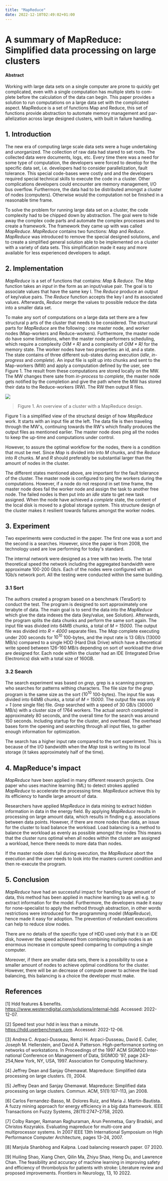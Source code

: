 ```yaml
---
title: "MapReduce"
date: 2022-12-10T02:49:02+01:00
---
```

# A summary of MapReduce: Simplified data processing on large clusters

#### Abstract
Working with large data sets on a single computer are prone to quickly
get complicated, even with a single computation has multiple stets to com-
plete before the calculation of the data can begin. This paper provides
a solution to run computations on a large data set with the complicated
aspect. MapReduce is a set of functions Map and Reduce, this set of
functions provide abstraction to automate memory management and par-
allelization across large designed clusters, with built in failure handling.

## 1. Introduction
The new era of computing large scale data sets were a huge undertaking and unorganized. The collection of raw 
data had stared to set roots. The collected data were documents, logs, etc. Every time there was a need for some 
type of computation, the developers were forced to develop for the specific data set, i.e. developers had to consider
parallelization, fault tolerance. This special code-bases were costly and and the developers required special technical 
skills to execute the code in a cluster. Other complications developers could encounter are memory management, I/O bus 
overflow. Furthermore, the data had to be distributed amongst a cluster of nodes (computers). Otherwise would the 
computation not be finished in a reasonable time frame. 

To solve the problem for running large data set on a cluster, the code complexity had to be chipped down by abstraction. 
The goal were to hide away the complex code parts and automate the complex processes and to create a framework. 
The framework they came up with was called *MapReduce*. *MapReduce* contains two functions: *Map* and *Reduce*. 
*MapReduce* was introduced to remove the special designed solutions, and to create a simplified general solution able 
to be implemented on a cluster with a variety of data sets. This simplification made it easy and more available for less 
experienced developers to adapt. 

## 2. Implementation
*MapReduce* is a set of functions that contains: *Map* & *Reduce*. The *Map* function takes an *input* in the 
form as an input/value pair. The goal is to associate values that have the same key I. The *Reduce* produce an *output*
 of key/value pairs. The *Reduce* function accepts the key I and its associated values. Afterwards, *Reduce* merge 
 the values to possible reduce the data into a smaller data set.

To make any sort of computations on a large data set there are a few structural p
arts of the cluster that needs to be considered. The structural parts for *MapReduce*
are the following : one master node, and worker nodes (Map-workers and Reduce-workers). Furthermore, 
the master node do have some limitations, when the master node performers scheduling, which require a 
complexity *O(M + R)* and a complexity of *O(M * R)* for the memory state. The worker nodes have 
two properties: an id, and a state. The state contains of three different sub-states during execution (*idle*, 
*in-progress* and *complete*). An input file is split up into chunks and sent to the Map-workers (MW) and 
apply a computation defined by the user, see Figure 1. The result from these computations are stored locally on 
the MW. The MW changes there sate from *in-process* to *complete*, the master node gets notified by the 
completion and give the path where the MW has stored their data to the Reduce-workers (RW). The RW then output R files.

![](/posts/images/MapReduce/workflow.png)
> Figure 1. An overview of a cluster with a MapReduce design.

Figure 1 is a simplified view of the structural design of how *MapReduce* work. It starts with an input file at the left. The data file is then traveling through the MW's, continuing towards the RW's which finally produces the output files as mentioned earlier. The master node does ping all the nodes to keep the up-time and computations under control.

However, to assure the optimal workflow for the nodes, there is a condition that must be met. Since *Map* is divided into into *M* chunks, and the *Reduce* into *R* chunks. *M* and *R* should preferably be substantial larger than the amount of nodes in the cluster.

The different states mentioned above, are important for the fault tolerance of the cluster. The master node is configured to ping the workers during the computations. However, if a node do not respond in set time frame, the master node does fail the worker node and assign the task to another free node. The failed nodes is then put into an *idle* state to get new task assigned. When the node have achieved a *complete* state, the content of the local disk is moved to a global storage system. This structure design of the cluster makes it resilient towards failures amongst the worker nodes.  

## 3. Experiment
Two experiments were conducted in the paper. The first one was a sort and the second is a searches. However, since the paper is from 2008, the technology used are low performing for today's standard.

The internal network were designed as a tree with two levels. The total theoretical speed the network including the aggregated bandwidth were approximate 100-200 Gb/s. Each of the nodes were configured with an 1Gb/s network port. All the testing were conducted within the same building.

### 3.1 Sort
The authors created a program based on a benchmark (TeraSort) to conduct the test. The program is designed to sort approximately one terabyte of data. The main goal is to send the data into the *MapReduce* which give the data indexes the data (key/value, see Solution). Afterwards, the program splits the data chunks and perform the same sort again. The input file was divided into 64MB chunks, a total of *M = 15000*. The output file was divided into *R = 4000* separate files. The *Map* complete executing under 200 seconds for $10^{10}$ 100-bytes, and the input rate is 13 GB/s (13000 MB/s) compared to a single HDD (Hard Disk Drive) which have a theoretical write speed between 126-160 MB/s depending on sort of workload the drive are designed for. Each node within the cluster had an IDE (Integrated Drive Electronics) disk with a total size of 160GB.

### 3.2 Search
The search experiment was based on *grep*, grep is a scanning program, who searches for patterns withing characters.
The file size for the *grep* program is the same size as the sort ($10^{10}$ 100-bytes). The input file was divided into 64MB chunks, a total of *M = 15000*. The output file was only *R = 1* (one single file) file. *Grep* searched with a speed of 30 GB/s (30000 MB/s) with a cluster size of 1764 workers. The actual *search* completed in approximately 80 seconds, and the overall time for the search was around 150 seconds. Including startup for the cluster, and overhead. The overhead bases form the opening and searching through all input files, to gather enough information for optimization.

The search has a higher input rate compared to the sort experiment. This is because of the I/O bandwidth when the *Map task* is writing to its local storage (it takes approximately half of the time).

## 4. MapReduce's impact
*MapReduce* have been applied in many different research projects. One paper who uses machine learning (ML) to detect strokes applied *MapReduce* to accelerate the processing time. *MapReduce* achieve this by its efficiency to handle large amount of data.  

Researchers have applied *MapReduce* in data mining to extract hidden information in data in the energy field. By applying *MapReduce* results in processing on large amount data, which results in finding e.g. associations between data points. However, if there are more nodes than data, an issue for the cluster to load balance the workload. Load balancing is a method to balance the workload as evenly as possible amongst the nodes This means that the cluster runs optimal when all nodes within the cluster are assigned a workload, hence there needs to more data than nodes.

If the master node does fail during execution, the *MapReduce* abort the execution and the user needs to look into the masters current condition and then re-execute the program.

## 5. Conclusion
*MapReduce* have had an successful impact for handling large amount of data, this method has been applied in machine learning to as well e.g. to extract information for the model. Furthermore, the developers made it easy for none-specialist to apply the method through abstraction, in other words restrictions were introduced for the programming model (*MapReduce*), hence made it easy for adoption. The prevention of redundant executions can help to reduce slow nodes.

There are no details of the specific type of HDD used only that it is an IDE disk, however the speed achieved from combining multiple nodes is an enormous increase in compute speed comparing to computing a single computer.

Moreover, if there are smaller data sets, there is a possibility to use a smaller amount of nodes to achieve optimal conditions for the cluster. However, there will be an decrease of compute power to achieve the load balancing, this balancing is a choice the developer must make. 

## References
[1] Hdd features & benefits. https://www.westerndigital.com/solutions/internal-hdd. Accessed: 2022-12-07.

[2] Speed test your hdd in less than a minute. https://hdd.userbenchmark.com. Accessed: 2022-12-06.

[3] Andrea C. Arpaci-Dusseau, Remzi H. Arpaci-Dusseau, David E. Culler, Joseph M. Hellerstein, and David A. Patterson. High-performance sorting on networks of workstations. In Proceedings of the 1997 ACM SIGMOD Inter-national Conference on Management of Data, SIGMOD ’97, page 243–254,New York, NY, USA, 1997. Association for Computing Machinery.

[4] Jeffrey Dean and Sanjay Ghemawat. Mapreduce: Simplified data processing on large clusters. (1), 2004.

[5] Jeffrey Dean and Sanjay Ghemawat. Mapreduce: Simplified data processing on large clusters. Commun. ACM, 51(1):107–113, jan 2008.

[6] Carlos Fernandez-Basso, M. Dolores Ruiz, and Maria J. Martin-Bautista. A
fuzzy mining approach for energy efficiency in a big data framework. IEEE
Transactions on Fuzzy Systems, 28(11):2747–2758, 2020.

[7] Colby Ranger, Ramanan Raghuraman, Arun Penmetsa, Gary Bradski, and Christos Kozyrakis. Evaluating mapreduce for multi-core and multiprocessor systems. In 2007 IEEE 13th International Symposium on High Performance Computer Architecture, pages 13–24, 2007.

[8] Manjula Shanbhog and Kalpna. Load balancing research paper. 07 2020.

[9] Huiling Shao, Xiang Chen, Qilin Ma, Zhiyu Shao, Heng Du, and Lawrence Chan. The feasibility and accuracy of machine learning in improving safety and efficiency of thrombolysis for patients with stroke: Literature review and proposed improvements. Frontiers in Neurology, 13, 10 2022.



